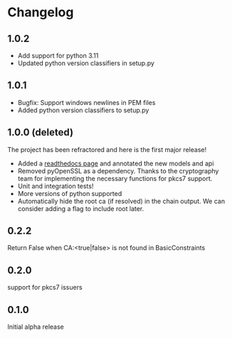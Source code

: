 # Changelog 

## 1.0.2

* Add support for python 3.11
* Updated python version classifiers in setup.py

## 1.0.1

* Bugfix: Support windows newlines in PEM files
* Added python version classifiers to setup.py

## 1.0.0 (deleted)

The project has been refractored and here is the first major release!

* Added a [readthedocs page](https://certificate-resolver.readthedocs.io/en/latest/) and annotated the new models and api
* Removed pyOpenSSL as a dependency. Thanks to the cryptography team for implementing the necessary functions for pkcs7 support.
* Unit and integration tests!
* More versions of python supported
* Automatically hide the root ca (if resolved) in the chain output. We can consider adding a flag to include root later.

## 0.2.2
Return False when CA:<true|false> is not found in BasicConstraints

## 0.2.0
support for pkcs7 issuers

## 0.1.0
Initial alpha release
